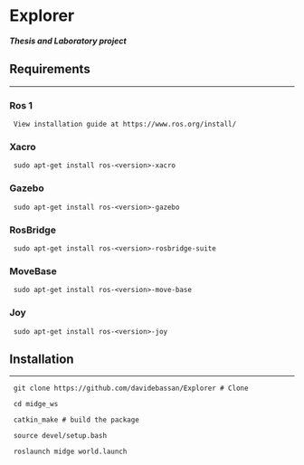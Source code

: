 # Explorer

***Thesis and Laboratory project***


## Requirements
***
### **Ros 1**
```
 View installation guide at https://www.ros.org/install/
```
### **Xacro**
```
 sudo apt-get install ros-<version>-xacro  
```
### **Gazebo**
```
 sudo apt-get install ros-<version>-gazebo  
```

### **RosBridge**
```
 sudo apt-get install ros-<version>-rosbridge-suite  
```

### **MoveBase**
```
 sudo apt-get install ros-<version>-move-base  
```

### **Joy**
```
 sudo apt-get install ros-<version>-joy  
```

## Installation
***
```
 git clone https://github.com/davidebassan/Explorer # Clone
```
```
 cd midge_ws 
```
```
 catkin_make # build the package 
```
```
 source devel/setup.bash 
```
```
 roslaunch midge world.launch 
```
